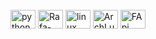 <div style="display: inline_block"><br>
  <img align="center" alt="python" height="30" width="40" <img src="https://cdn.jsdelivr.net/gh/devicons/devicon@latest/icons/python/python-plain-wordmark.svg"/>
  <img align="center" alt="Rafa-CSS" height="30" width="40" <img src="https://cdn.jsdelivr.net/gh/devicons/devicon@latest/icons/c/c-original.svg"/>
  <img align="center" alt="linux" height="30" width="40" <img src="https://cdn.jsdelivr.net/gh/devicons/devicon@latest/icons/linux/linux-plain.svg"/>
  <img align="center" alt="ArchLunix" height="30" width="40" <img src="https://cdn.jsdelivr.net/gh/devicons/devicon@latest/icons/archlinux/archlinux-plain.svg" />
  <img align="center" alt="FApi" height="30" width="40" <img src="https://cdn.jsdelivr.net/gh/devicons/devicon@latest/icons/fastapi/fastapi-plain.svg"/>
</div>
<!---
LucasFaars/LucasFaars is a ✨ special ✨ repository because its `README.md` (this file) appears on your GitHub profile.
You can click the Preview link to take a look at your changes.
--->
